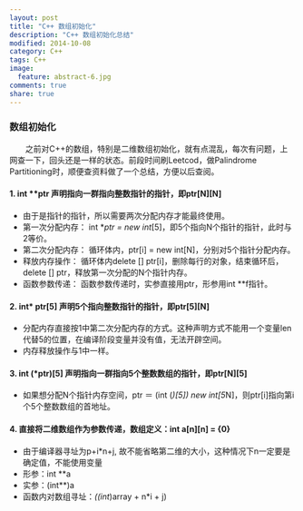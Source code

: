 ```yaml
---
layout: post
title: "C++ 数组初始化"
description: "C++ 数组初始化总结"
modified: 2014-10-08
category: C++
tags: C++
image:
  feature: abstract-6.jpg
comments: true
share: true
---
```


### 数组初始化
&emsp;&emsp;之前对C++的数组，特别是二维数组初始化，就有点混乱，每次有问题，上网查一下，回头还是一样的状态。前段时间刷Leetcod，做Palindrome Partitioning时，顺便查资料做了一个总结，方便以后查阅。

#### 1. int **ptr 声明指向一群指向整数指针的指针，即ptr[N][N]
* 由于是指针的指针，所以需要两次分配内存才能最终使用。
* 第一次分配内存：
            int **ptr = new int*[5]，即5个指向N个指针的指针，此时与2等价。
* 第二次分配内存：
           循环体内，ptr[i] = new int[N]，分别对5个指针分配内存。
* 释放内存操作：
           循环体内delete [] ptr[i]，删除每行的对象，结束循环后，
           delete [] ptr，释放第一次分配的N个指针内存。
* 函数参数传递：
            函数参数传递时，实参直接用ptr，形参用int  **f指针。


#### 2. int* ptr[5] 声明5个指向整数指针的指针，即ptr[5][N]
* 分配内存直接按1中第二次分配内存的方式。这种声明方式不能用一个变量len代替5的位置，在编译阶段变量并没有值，无法开辟空间。
* 内存释放操作与1中一样。


#### 3. int (*ptr)[5] 声明指向一群指向5个整数数组的指针，即ptr[N][5]
* 如果想分配N个指针内存空间，ptr ＝ (int (*)[5]) new int[5*N]，则ptr[i]指向第i个5个整数数组的首地址。


#### 4. 直接将二维数组作为参数传递，数组定义：int a[n][n] = {0}
* 由于编译器寻址为p+i*n+j, 故不能省略第二维的大小，这种情况下n一定要是确定值，不能使用变量
* 形参：int **a
* 实参：(int**)a
* 函数内对数组寻址：*((int*)array + n*i + j)
